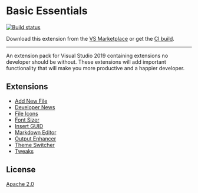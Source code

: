 # Basic Essentials

[![Build status](https://ci.appveyor.com/api/projects/status/5lt8lmrrkipb7r18?svg=true)](https://ci.appveyor.com/project/madskristensen/basicessentials)

Download this extension from the [VS Marketplace](https://marketplace.visualstudio.com/items?itemName=MadsKristensen.BasicEssentials)
or get the [CI build](https://www.vsixgallery.com/extension/046d9eae-a595-4033-9a0d-209e3f01b90d/).

---------------------------------------

An extension pack for Visual Studio 2019 containing extensions no developer should be without. These extensions will add important functionality that will make you more productive and a happier developer.

## Extensions

- [Add New File](https://marketplace.visualstudio.com/items?itemName=MadsKristensen.AddNewFile)
- [Developer News](https://marketplace.visualstudio.com/items?itemName=MadsKristensen.DeveloperNews)
- [File Icons](https://marketplace.visualstudio.com/items?itemName=MadsKristensen.FileIcons)
- [Font Sizer](https://marketplace.visualstudio.com/items?itemName=MadsKristensen.FontSizer2)
- [Insert GUID](https://marketplace.visualstudio.com/items?itemName=MadsKristensen.insertguid)
- [Markdown Editor](https://marketplace.visualstudio.com/items?itemName=MadsKristensen.MarkdownEditor)
- [Output Enhancer](https://marketplace.visualstudio.com/items?itemName=NikolayBalakin.Outputenhancer)
- [Theme Switcher](https://marketplace.visualstudio.com/items?itemName=MadsKristensen.ThemeSwitcher)
- [Tweaks](https://marketplace.visualstudio.com/items?itemName=MadsKristensen.Tweaks)

## License
[Apache 2.0](LICENSE)